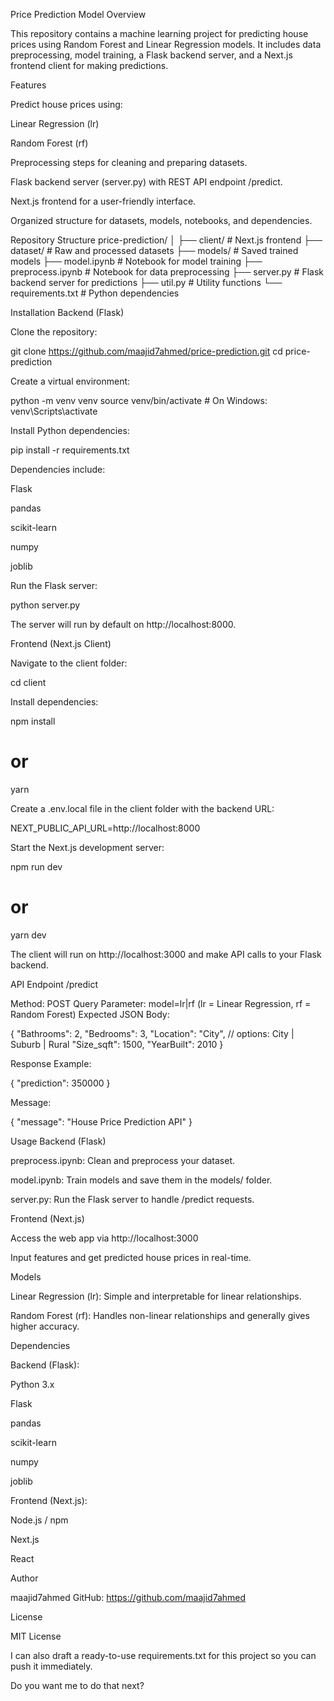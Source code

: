 Price Prediction Model
Overview

This repository contains a machine learning project for predicting house prices using Random Forest and Linear Regression models. It includes data preprocessing, model training, a Flask backend server, and a Next.js frontend client for making predictions.

Features

Predict house prices using:

Linear Regression (lr)

Random Forest (rf)

Preprocessing steps for cleaning and preparing datasets.

Flask backend server (server.py) with REST API endpoint /predict.

Next.js frontend for a user-friendly interface.

Organized structure for datasets, models, notebooks, and dependencies.

Repository Structure
price-prediction/
│
├── client/                 # Next.js frontend
├── dataset/                # Raw and processed datasets
├── models/                 # Saved trained models
├── model.ipynb             # Notebook for model training
├── preprocess.ipynb        # Notebook for data preprocessing
├── server.py               # Flask backend server for predictions
├── util.py                 # Utility functions
└── requirements.txt        # Python dependencies

Installation
Backend (Flask)

Clone the repository:

git clone https://github.com/maajid7ahmed/price-prediction.git
cd price-prediction


Create a virtual environment:

python -m venv venv
source venv/bin/activate   # On Windows: venv\Scripts\activate


Install Python dependencies:

pip install -r requirements.txt


Dependencies include:

Flask

pandas

scikit-learn

numpy

joblib

Run the Flask server:

python server.py


The server will run by default on http://localhost:8000.

Frontend (Next.js Client)

Navigate to the client folder:

cd client


Install dependencies:

npm install
# or
yarn


Create a .env.local file in the client folder with the backend URL:

NEXT_PUBLIC_API_URL=http://localhost:8000


Start the Next.js development server:

npm run dev
# or
yarn dev


The client will run on http://localhost:3000 and make API calls to your Flask backend.

API Endpoint
/predict

Method: POST
Query Parameter: model=lr|rf (lr = Linear Regression, rf = Random Forest)
Expected JSON Body:

{
  "Bathrooms": 2,
  "Bedrooms": 3,
  "Location": "City",      // options: City | Suburb | Rural
  "Size_sqft": 1500,
  "YearBuilt": 2010
}


Response Example:

{
  "prediction": 350000
}


Message:

{
  "message": "House Price Prediction API"
}

Usage
Backend (Flask)

preprocess.ipynb: Clean and preprocess your dataset.

model.ipynb: Train models and save them in the models/ folder.

server.py: Run the Flask server to handle /predict requests.

Frontend (Next.js)

Access the web app via http://localhost:3000

Input features and get predicted house prices in real-time.

Models

Linear Regression (lr): Simple and interpretable for linear relationships.

Random Forest (rf): Handles non-linear relationships and generally gives higher accuracy.

Dependencies

Backend (Flask):

Python 3.x

Flask

pandas

scikit-learn

numpy

joblib

Frontend (Next.js):

Node.js / npm

Next.js

React

Author

maajid7ahmed
GitHub: https://github.com/maajid7ahmed

License

MIT License

I can also draft a ready-to-use requirements.txt for this project so you can push it immediately.

Do you want me to do that next?
